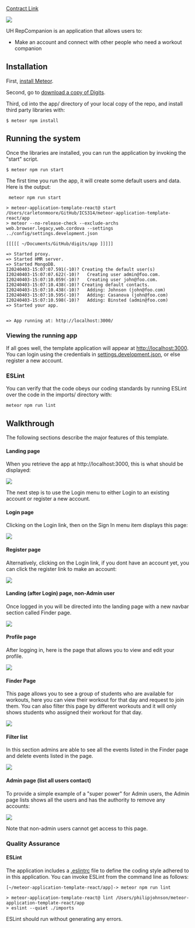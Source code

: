 [Contract Link](https://docs.google.com/document/d/1tp4QYSD7dfjYHTd03d5IHFc6_XyA9PcVLbLC0lbu9PU/edit)

<img src="doc/landing-page.png">

UH RepCompanion is an application that allows users to:

* Make an account and connect with other people who need a workout companion

## Installation

First, [install Meteor](https://www.meteor.com/install).

Second, go to [download a copy of Digits](https://github.com/blakewatanabe/digits).

Third, cd into the app/ directory of your local copy of the repo, and install third party libraries with:

```
$ meteor npm install
```

## Running the system

Once the libraries are installed, you can run the application by invoking the "start" script.

```
$ meteor npm run start
```

The first time you run the app, it will create some default users and data. Here is the output:

```
 meteor npm run start 

> meteor-application-template-react@ start /Users/carletonmoore/GitHub/ICS314/meteor-application-template-react/app
> meteor --no-release-check --exclude-archs web.browser.legacy,web.cordova --settings ../config/settings.development.json

[[[[[ ~/Documents/GitHub/digits/app ]]]]]  

=> Started proxy.                             
=> Started HMR server.                        
=> Started MongoDB.                           
I20240403-15:07:07.591(-10)? Creating the default user(s)
I20240403-15:07:07.622(-10)?   Creating user admin@foo.com.
I20240403-15:07:10.059(-10)?   Creating user john@foo.com.
I20240403-15:07:10.438(-10)? Creating default contacts.
I20240403-15:07:10.438(-10)?   Adding: Johnson (john@foo.com)
I20240403-15:07:10.595(-10)?   Adding: Casanova (john@foo.com)
I20240403-15:07:10.598(-10)?   Adding: Binsted (admin@foo.com)
=> Started your app.


=> App running at: http://localhost:3000/
```

### Viewing the running app

If all goes well, the template application will appear at [http://localhost:3000](http://localhost:3000).  You can login using the credentials in [settings.development.json](https://github.com/blakewatanabe/digits/blob/main/config/settings.development.json), or else register a new account.

### ESLint

You can verify that the code obeys our coding standards by running ESLint over the code in the imports/ directory with:

```
meteor npm run lint
```

## Walkthrough

The following sections describe the major features of this template.

#### Landing page

When you retrieve the app at http://localhost:3000, this is what should be displayed:

<img src="doc/landing-page.png">

The next step is to use the Login menu to either Login to an existing account or register a new account.

#### Login page

Clicking on the Login link, then on the Sign In menu item displays this page:

<img src="doc/login-page.png">

#### Register page

Alternatively, clicking on the Login link, if you dont have an account yet, you can click the register link to make an account:

<img src="doc/register.png">


#### Landing (after Login) page, non-Admin user

Once logged in you will be directed into the landing page with a new navbar section called Finder page.

<img src="doc/signedin-landing-page.png">

#### Profile page

After logging in, here is the page that allows you to view and edit your profile.

<img src="doc/profile-page.png">

#### Finder Page

This page allows you to see a group of students who are available for workouts, here you can view their workout for that day and request to join them. You can also filter this page by different workouts and it will only shows students who assigned their workout for that day.

<img src="doc/finder-page.png">

#### Filter list

In this section admins are able to see all the events listed in the Finder page and delete events listed in the page.

<img src="doc/filter-list.png">

#### Admin page (list all users contact)

To provide a simple example of a "super power" for Admin users, the Admin page lists shows all the users and has the authority to remove any accounts:

<img src="doc/admin-finder-page.png">

Note that non-admin users cannot get access to this page.

### Quality Assurance

#### ESLint

The application includes a [.eslintrc](https://github.com/ics-software-engineering/meteor-application-template-react/blob/main/app/.eslintrc) file to define the coding style adhered to in this application. You can invoke ESLint from the command line as follows:

```
[~/meteor-application-template-react/app]-> meteor npm run lint

> meteor-application-template-react@ lint /Users/philipjohnson/meteor-application-template-react/app
> eslint --quiet ./imports
```

ESLint should run without generating any errors.
